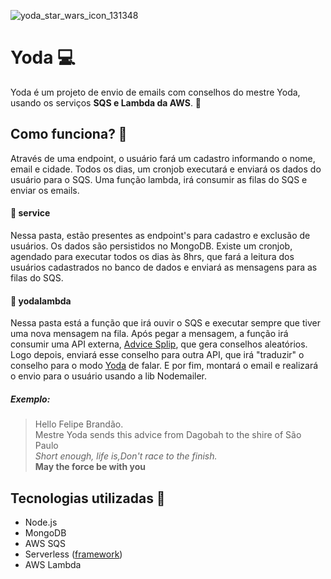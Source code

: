
![yoda_star_wars_icon_131348](https://user-images.githubusercontent.com/47752369/117724921-cf024d00-b1ba-11eb-8f10-697fa4bf7c59.png)

# Yoda 💻
Yoda é um projeto de envio de emails com conselhos do mestre Yoda, usando os serviços **SQS e Lambda da AWS**. 📧

## Como funciona? 📜

Através de uma endpoint, o usuário fará um cadastro informando o nome, email e cidade.  Todos os dias, um cronjob executará e enviará os dados do usuário para o SQS. Uma função lambda, irá consumir as filas do SQS e enviar os emails. 

#### 📁 service
Nessa pasta, estão presentes as endpoint's para cadastro e exclusão de usuários. Os dados são persistidos no MongoDB.
Existe um cronjob, agendado para executar todos os dias às 8hrs, que fará a leitura dos usuários cadastrados no banco de dados e enviará as mensagens para as filas do SQS.

#### 📁 yodalambda
Nessa pasta está a função que irá ouvir o SQS e executar sempre que tiver uma nova mensagem na fila.
Após pegar a mensagem, a função irá consumir uma API externa, [Advice Splip](https://api.adviceslip.com/), que gera conselhos aleatórios. Logo depois, enviará esse conselho para outra API, que irá "traduzir" o conselho para o modo [Yoda](https://funtranslations.com/api/yoda) de falar. E por fim, montará o email e realizará o envio para o usuário usando a lib Nodemailer.

##### Exemplo:
> Hello Felipe Brandão.  
Mestre Yoda sends this advice from Dagobah to the shire of São Paulo  
_Short enough, life is,Don't race to the finish._  
**May the force be with you**  

## Tecnologias utilizadas 🚀

- Node.js
- MongoDB
- AWS SQS
- Serverless ([framework](https://www.serverless.com/))
- AWS Lambda
